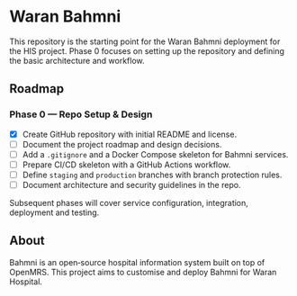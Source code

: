 # Waran Bahmni

This repository is the starting point for the Waran Bahmni deployment for the HIS project. Phase 0 focuses on setting up the repository and defining the basic architecture and workflow.

## Roadmap

### Phase 0 — Repo Setup & Design
- [x] Create GitHub repository with initial README and license.
- [ ] Document the project roadmap and design decisions.
- [ ] Add a `.gitignore` and a Docker Compose skeleton for Bahmni services.
- [ ] Prepare CI/CD skeleton with a GitHub Actions workflow.
- [ ] Define `staging` and `production` branches with branch protection rules.
- [ ] Document architecture and security guidelines in the repo.

Subsequent phases will cover service configuration, integration, deployment and testing.

## About

Bahmni is an open‑source hospital information system built on top of OpenMRS. This project aims to customise and deploy Bahmni for Waran Hospital.
